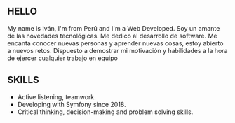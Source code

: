 ## HELLO

 My name is Iván, I'm from Perú and I'm a Web Developed.
 Soy un amante de las novedades tecnológicas. Me dedico al desarrollo de software.
Me encanta conocer nuevas personas y aprender nuevas cosas, estoy abierto a nuevos retos. Dispuesto a demostrar mi motivación y habilidades a la hora de ejercer cualquier trabajo en equipo

## SKILLS

* Active listening, teamwork. 
* Developing with Symfony since 2018.
* Critical thinking, decision-making and problem solving skills.


